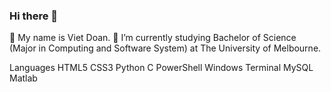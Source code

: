 ### Hi there 👋
🧔 My name is Viet Doan.
🌱 I’m currently studying Bachelor of Science (Major in Computing and Software System) at The University of Melbourne.

Languages
HTML5 CSS3 Python C PowerShell Windows Terminal MySQL Matlab 
<!--
**viet-doan/viet-doan** is a ✨ _special_ ✨ repository because its `README.md` (this file) appears on your GitHub profile.

Here are some ideas to get you started:

- 🔭 I’m currently working on ...
- 🌱 I’m currently learning ...
- 👯 I’m looking to collaborate on ...
- 🤔 I’m looking for help with ...
- 💬 Ask me about ...
- 📫 How to reach me: ...
- 😄 Pronouns: ...
- ⚡ Fun fact: ...
-->
